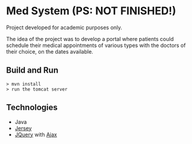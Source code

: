 # Med System (PS: NOT FINISHED!)

Project developed for academic purposes only.

The idea of the project was to develop a portal where patients could schedule their medical appointments of various types with the doctors of their choice, on the dates available.

## Build and Run
```
> mvn install
> run the tomcat server
```

## Technologies
* Java
* [Jersey](https://jersey.github.io/)
* [JQuery](https://jquery.com/) with [Ajax](https://api.jquery.com/category/ajax/)
